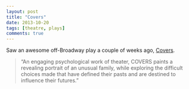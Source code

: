 ```yaml
---
layout: post
title: "Covers"
date: 2013-10-20
tags: [theatre, plays]
comments: true
---
```

Saw an awesome off-Broadway play a couple of weeks ago, [Covers](http://www.nationalyiddishtheatre.org/productions/covers).

> “An engaging psychological work of theater, COVERS paints a revealing portrait of an unusual family, while exploring the difficult choices made that have defined their pasts and are destined to influence their futures.”
